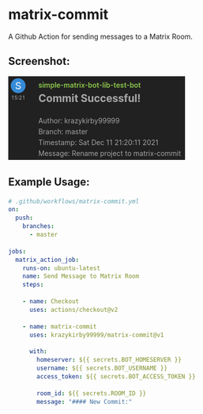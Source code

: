 # matrix-commit
A Github Action for sending messages to a Matrix Room.

## Screenshot:
![Example Image](./example.png)

## Example Usage:
```yaml
# .github/workflows/matrix-commit.yml
on:
  push:
    branches:
      - master

jobs:
  matrix_action_job:
    runs-on: ubuntu-latest
    name: Send Message to Matrix Room
    steps:

    - name: Checkout
      uses: actions/checkout@v2

    - name: matrix-commit
      uses: krazykirby99999/matrix-commit@v1

      with:
        homeserver: ${{ secrets.BOT_HOMESERVER }}
        username: ${{ secrets.BOT_USERNAME }}
        access_token: ${{ secrets.BOT_ACCESS_TOKEN }}

        room_id: ${{ secrets.ROOM_ID }}
        message: "#### New Commit:"

```
